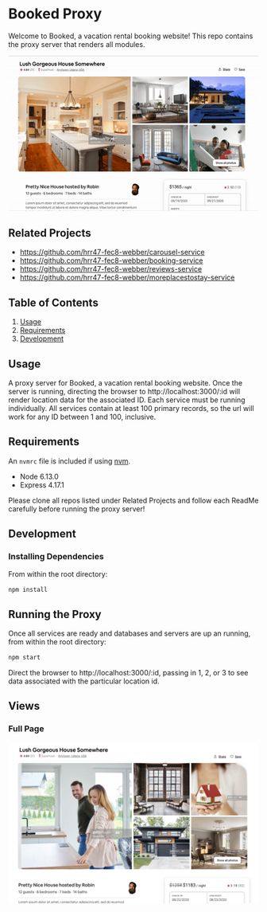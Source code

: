 # Booked Proxy

Welcome to Booked, a vacation rental booking website! This repo contains the proxy server that renders all modules.

![Alt text](./screenshots/PageGif.gif?raw=true "Full Page")


## Related Projects

  - https://github.com/hrr47-fec8-webber/carousel-service
  - https://github.com/hrr47-fec8-webber/booking-service
  - https://github.com/hrr47-fec8-webber/reviews-service
  - https://github.com/hrr47-fec8-webber/moreplacestostay-service

## Table of Contents

1. [Usage](#Usage)
1. [Requirements](#requirements)
1. [Development](#development)

## Usage

A proxy server for Booked, a vacation rental booking website. Once the server is running, directing the browser to http://localhost:3000/:id will render location data for the associated ID. Each service must be running individually. All services contain at least 100 primary records, so the url will work for any ID between 1 and 100, inclusive.

## Requirements

An `nvmrc` file is included if using [nvm](https://github.com/creationix/nvm).

- Node 6.13.0
- Express 4.17.1

Please clone all repos listed under Related Projects and follow each ReadMe carefully before running the proxy server!

## Development

### Installing Dependencies

From within the root directory:

```sh
npm install
```
## Running the Proxy

Once all services are ready and databases and servers are up an running, from within the root directory:

```sh
npm start
```

Direct the browser to http://localhost:3000/:id, passing in 1, 2, or 3 to see data associated with the particular location id.

## Views

### Full Page

![Alt text](./screenshots/edit.png?raw=true "Full Page")
